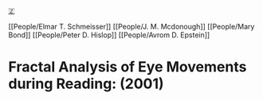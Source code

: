 [🇿](zotero://select/library/items/2877KARK)

[[People/Elmar T. Schmeisser]] [[People/J. M. Mcdonough]] [[People/Mary Bond]] [[People/Peter D. Hislop]] [[People/Avrom D. Epstein]] 
# Fractal Analysis of Eye Movements during Reading: (2001)

